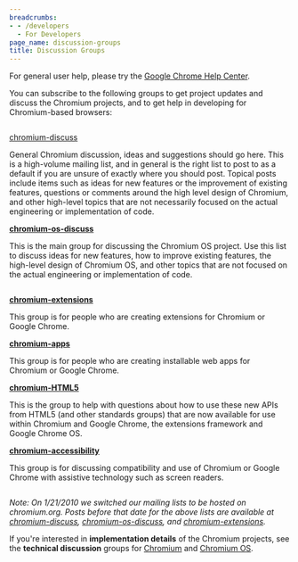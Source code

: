 ```yaml
---
breadcrumbs:
- - /developers
  - For Developers
page_name: discussion-groups
title: Discussion Groups
---
```


For general user help, please try the [Google Chrome Help
Center](https://www.google.com/support/chrome/).

You can subscribe to the following groups to get project updates and discuss the
Chromium projects, and to get help in developing for Chromium-based browsers:

<div class="two-column-container">
<div class="column">

[chromium-discuss](https://groups.google.com/a/chromium.org/group/chromium-discuss)

General Chromium discussion, ideas and suggestions should go here. This is a
high-volume mailing list, and in general is the right list to post to as a
default if you are unsure of exactly where you should post. Topical posts
include items such as ideas for new features or the improvement of existing
features, questions or comments around the high level design of Chromium, and
other high-level topics that are not necessarily focused on the actual
engineering or implementation of code.

**[chromium-os-discuss](https://groups.google.com/a/chromium.org/group/chromium-os-discuss)**

This is the main group for discussing the Chromium OS project. Use this list to
discuss ideas for new features, how to improve existing features, the high-level
design of Chromium OS, and other topics that are not focused on the actual
engineering or implementation of code.

</div>
<div class="column">

**[chromium-extensions](https://groups.google.com/a/chromium.org/group/chromium-extensions)**

This group is for people who are creating extensions for Chromium or Google
Chrome.

**[chromium-apps](https://groups.google.com/a/chromium.org/group/chromium-apps)**

This group is for people who are creating installable web apps for Chromium or
Google Chrome.

**[chromium-HTML5](https://groups.google.com/a/chromium.org/group/chromium-html5/)**

This is the group to help with questions about how to use these new APIs from
HTML5 (and other standards groups) that are now available for use within
Chromium and Google Chrome, the extensions framework and Google Chrome OS.

[**chromium-accessibility**](https://groups.google.com/a/chromium.org/group/chromium-accessibility)

This group is for discussing compatibility and use of Chromium or Google Chrome
with assistive technology such as screen readers.

</div>
</div>

*Note: On 1/21/2010 we switched our mailing lists to be hosted on chromium.org.
Posts before that date for the above lists are available at
[chromium-discuss](https://groups.google.com/group/chromium-discuss),
[chromium-os-discuss](https://groups.google.com/group/chromium-os-discuss), and
[chromium-extensions](https://groups.google.com/group/chromium-extensions).*

If you're interested in **implementation details** of the Chromium projects, see
the **technical discussion** groups for
[Chromium](/developers/technical-discussion-groups) and [Chromium
OS](https://chromium.googlesource.com/chromiumos/docs/+/HEAD/contact.md).